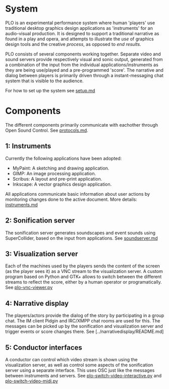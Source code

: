 System
=======
 
PLO is an experimental performance system where human 'players'
use traditional desktop graphics design applications as 'instruments'
for an audio-visual production.
It is designed to support a traditional narrative as found in a play and opera,
and attempts to illustrate the *use* of graphics design tools and the
creative *process*, as opposed to *end results*.

PLO consists of several components working together. Separate video and sound
servers provide respectively visual and sonic output, generated from a combination
of the input from the individual applications/instruments as they are being use/played
and a pre-programmed 'score'.
The narrative and dialog between players is primarily driven through a
instant-messaging chat system that is visible to the audience.

For how to set up the system see [setup.md](../setup.md)

Components
===========
The different components primarily communicate with eachother through Open Sound Control.
See [protocols.md](./protocols.md).

1: Instruments
------------
Currently the following applications have been adopted:

* MyPaint: A sketching and drawing application.
* GIMP: An image processing application.
* Scribus: A layout and pre-print application.
* Inkscape: A vector graphics design application.

All applications communicate basic information about user actions by monitoring
changes done to the active document.
More details: [instruments.md](./instruments.md)

2: Sonification server
--------------------
The sonification server generates soundscapes and event sounds using SuperCollider,
based on the input from applications. See [soundserver.md](./soundserver.md)

3: Visualization server
-----------------------
Each of the machines used by the players sends the content of the
screen (as the player sees it) as a VNC stream to the visualization server.
A custom program based on Python and GTK+ allows to switch between
the different streams to reflect the score, either by a human operator or
programatically. See [plo-vnc-viewer.py](../scripts/plo-vnc-viewer.py)

4: Narrative display
-----------------------
The players/actors provide the dialog of the story by participating in a group chat.
The IM client Pidgin and IRC/XMPP chat rooms are used for this. The messages can
be picked up by the sonification and visualization server and trigger events or score
changes there. See [../narrativedisplay/README.md]

5: Conductor interfaces
-----------------------
A conductor can control which video stream is shown using the visualization server,
as well as control some aspects of the sonification server using a separate interface.
This uses OSC just like the messages between instruments and servers.
See [plo-switch-video-interactive.py](../scripts/plo-switch-video-interactive.py)
and [plo-switch-video-midi.py](../scripts/plo-switch-video-midi.py)

